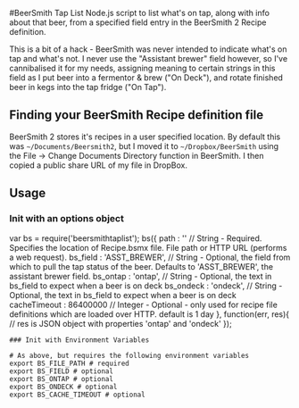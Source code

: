 #BeerSmith Tap List
Node.js script to list what's on tap, along with info about that beer, from a specified field entry in the BeerSmith 2 Recipe definition.  

This is a bit of a hack - BeerSmith was never intended to indicate what's on tap and what's not. I never use the "Assistant brewer" field however, so I've cannibalised it for my needs, assigning meaning to certain strings in this field as I put beer into a fermentor & brew ("On Deck"), and rotate finished beer in kegs into the tap fridge ("On Tap"). 

## Finding your BeerSmith Recipe definition file
BeerSmith 2 stores it's recipes in a user specified location. By default this was `~/Documents/Beersmith2`, but I moved it to `~/Dropbox/BeerSmith` using the File -> Change Documents Directory function in BeerSmith. I then copied a public share URL of my file in DropBox. 

## Usage
### Init with an options object

var bs = require('beersmithtaplist');
bs({
  path : '' // String - Required. Specifies the location of Recipe.bsmx file. File path or HTTP URL (performs a web request). 
  bs_field : 'ASST_BREWER', // String - Optional, the field from which to pull the tap status of the beer. Defaults to 'ASST_BREWER', the assistant brewer field.
  bs_ontap : 'ontap', // String - Optional, the text in bs_field to expect when a beer is on deck
  bs_ondeck : 'ondeck', // String - Optional, the text in bs_field to expect when a beer is on deck
  cacheTimeout : 86400000 // Integer - Optional - only used for recipe file definitions which are loaded over HTTP. default is 1 day
  }, function(err, res){
    // res is JSON object with properties 'ontap' and 'ondeck'
    });
    
    ### Init with Environment Variables
    
    # As above, but requires the following environment variables
    export BS_FILE_PATH # required
    export BS_FIELD # optional
    export BS_ONTAP # optional
    export BS_ONDECK # optional
    export BS_CACHE_TIMEOUT # optional
